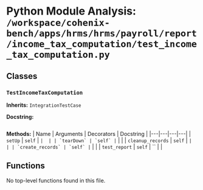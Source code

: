 # Python Module Analysis: `/workspace/cohenix-bench/apps/hrms/hrms/payroll/report/income_tax_computation/test_income_tax_computation.py`

## Classes

### `TestIncomeTaxComputation`
**Inherits:** `IntegrationTestCase`


**Docstring:**
```

```

**Methods:**
| Name | Arguments | Decorators | Docstring |
|---|---|---|---|
| `setUp` | `self` | `` |  |
| `tearDown` | `self` | `` |  |
| `cleanup_records` | `self` | `` |  |
| `create_records` | `self` | `` |  |
| `test_report` | `self` | `` |  |





## Functions

No top-level functions found in this file.
